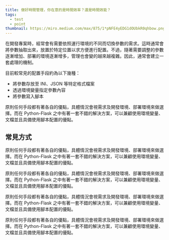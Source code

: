 ```yaml
---
title: 做好時間管理，你在意的是時間效率？還是時間效能？
tags:
  - test
  - point
thumbnail: https://miro.medium.com/max/875/1*pNFE4yEDG1dOUbkR0qhbow.png
---
```


在開發專案時，經常會有需要依照運行環境的不同而切換參數的需求。這時通常會將參數抽取出來，放置於特定位置以求方便進行配置。不過，隨著需要調整的參數逐漸增加、部署的環境逐漸增多，管理也會變的越來越複雜。因此，通常會建立一套處理的機制。

<!-- more -->

目前較常見的配置手段約為以下幾種：

- 將參數存放至 INI、JSON 等特定格式檔案
- 透過環境變量指定參數內容
- 將參數寫入腳本

原則任何手段都有著各自的優點，具體情況會視需求及開發環境、部署環境來做選擇。而在 Python-Flask 之中有著一套不錯的解決方案，可以兼顧使用環境變量、文檔並且具備使用腳本配置的優點。

## 常見方式


原則任何手段都有著各自的優點，具體情況會視需求及開發環境、部署環境來做選擇。而在 Python-Flask 之中有著一套不錯的解決方案，可以兼顧使用環境變量、文檔並且具備使用腳本配置的優點。



原則任何手段都有著各自的優點，具體情況會視需求及開發環境、部署環境來做選擇。而在 Python-Flask 之中有著一套不錯的解決方案，可以兼顧使用環境變量、文檔並且具備使用腳本配置的優點。


原則任何手段都有著各自的優點，具體情況會視需求及開發環境、部署環境來做選擇。而在 Python-Flask 之中有著一套不錯的解決方案，可以兼顧使用環境變量、文檔並且具備使用腳本配置的優點。


原則任何手段都有著各自的優點，具體情況會視需求及開發環境、部署環境來做選擇。而在 Python-Flask 之中有著一套不錯的解決方案，可以兼顧使用環境變量、文檔並且具備使用腳本配置的優點。
